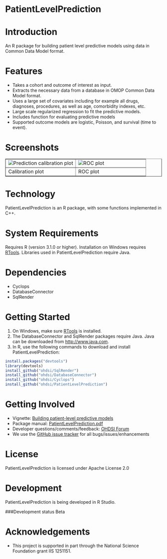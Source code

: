 PatientLevelPrediction
======================

Introduction
============
An R package for building patient level predictive models using data in Common Data Model format.

Features
========
- Takes a cohort and outcome of interest as input.
- Extracts the necessary data from a database in OMOP Common Data Model format.
- Uses a large set of covariates including for example all drugs, diagnoses, procedures, as well as age, comorbidity indexes, etc.
- Large scale regularized regression to fit the predictive models.
- Includes function for evaluating predictive models
- Supported outcome models are logistic, Poisson, and survival (time to event).

Screenshots
===========
<table border = "">
<tr valign="top">
<td width = 50%>
  <img src="https://github.com/OHDSI/PatientLevelPrediction/blob/master/man/Calibrations.png" alt="Prediction calibration plot" title="Prediction calibration plot" />
</td>
<td width = 50%>
 <img src="https://github.com/OHDSI/PatientLevelPrediction/blob/master/man/ROC.png" alt="ROC plot" title="ROC plot" />
</td>
</tr><tr>
<td>Calibration plot</td><td>ROC plot</td>
</tr>
</table>

Technology
==========
PatientLevelPrediction is an R package, with some functions implemented in C++.

System Requirements
===================
Requires R (version 3.1.0 or higher). Installation on Windows requires [RTools](http://cran.r-project.org/bin/windows/Rtools/). Libraries used in PatientLevelPrediction require Java.

Dependencies
============
 * Cyclops
 * DatabaseConnector
 * SqlRender

Getting Started
===============
1. On Windows, make sure [RTools](http://cran.r-project.org/bin/windows/Rtools/) is installed.
2. The DatabaseConnector and SqlRender packages require Java. Java can be downloaded from
<a href="http://www.java.com" target="_blank">http://www.java.com</a>.
3. In R, use the following commands to download and install PatientLevelPrediction:

  ```r
  install.packages("devtools")
  library(devtools)
  install_github("ohdsi/SqlRender") 
  install_github("ohdsi/DatabaseConnector") 
  install_github("ohdsi/Cyclops") 
  install_github("ohdsi/PatientLevelPrediction") 
  ```

Getting Involved
================
* Vignette: [Building patient-level predictive models](https://raw.githubusercontent.com/OHDSI/PatientLevelPrediction/master/inst/doc/BuildingPredictiveModels.pdf)
* Package manual: [PatientLevelPrediction.pdf](https://raw.githubusercontent.com/OHDSI/PatientLevelPrediction/master/man/PatientLevelPrediction.pdf) 
* Developer questions/comments/feedback: <a href="http://forums.ohdsi.org/c/developers">OHDSI Forum</a>
* We use the <a href="../../issues">GitHub issue tracker</a> for all bugs/issues/enhancements
 
License
=======
PatientLevelPrediction is licensed under Apache License 2.0

Development
===========
PatientLevelPrediction is being developed in R Studio.

###Development status
Beta

# Acknowledgements
- This project is supported in part through the National Science Foundation grant IIS 1251151.

